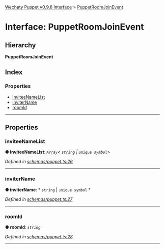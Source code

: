 [Wechaty Puppet v0.9.8 Interface](../README.md) > [PuppetRoomJoinEvent](../interfaces/puppetroomjoinevent.md)

# Interface: PuppetRoomJoinEvent

## Hierarchy

**PuppetRoomJoinEvent**

## Index

### Properties

* [inviteeNameList](puppetroomjoinevent.md#inviteenamelist)
* [inviterName](puppetroomjoinevent.md#invitername)
* [roomId](puppetroomjoinevent.md#roomid)

---

## Properties

<a id="inviteenamelist"></a>

###  inviteeNameList

**● inviteeNameList**: *`Array`< `string` &#124; `unique symbol`>*

*Defined in [schemas/puppet.ts:26](https://github.com/Chatie/wechaty-puppet/blob/e056248/src/schemas/puppet.ts#L26)*

___
<a id="invitername"></a>

###  inviterName

**● inviterName**: * `string` &#124; `unique symbol`
*

*Defined in [schemas/puppet.ts:27](https://github.com/Chatie/wechaty-puppet/blob/e056248/src/schemas/puppet.ts#L27)*

___
<a id="roomid"></a>

###  roomId

**● roomId**: *`string`*

*Defined in [schemas/puppet.ts:28](https://github.com/Chatie/wechaty-puppet/blob/e056248/src/schemas/puppet.ts#L28)*

___

